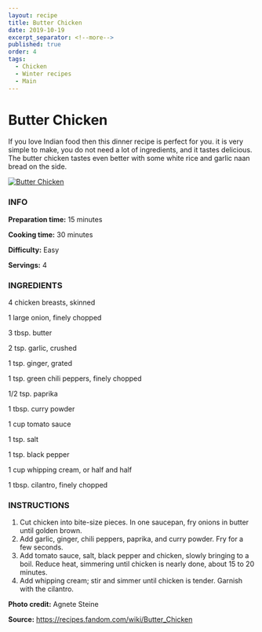 ```yaml
---
layout: recipe
title: Butter Chicken
date: 2019-10-19
excerpt_separator: <!--more-->
published: true
order: 4
tags:
  - Chicken
  - Winter recipes
  - Main
---
```


# Butter Chicken

If you love Indian food then this dinner recipe is perfect for you. it is very simple to make, you do not need a lot of ingredients, and it tastes delicious. The butter chicken tastes even better with some white rice and garlic naan bread on the side.

<!--more-->

[![Butter Chicken ](/_uploads/IMG_0003copy.JPG)](/_uploads/IMG_0003copy.JPG)


### INFO

**Preparation time:** 15 minutes

**Cooking time:** 30 minutes

**Difficulty:** Easy

**Servings:** 4


### INGREDIENTS

4 chicken breasts, skinned

1 large onion, finely chopped

3 tbsp. butter

2 tsp. garlic, crushed

1 tsp. ginger, grated

1 tsp. green chili peppers, finely chopped

1/2 tsp. paprika

1 tbsp. curry powder

1 cup tomato sauce

1 tsp. salt

1 tsp. black pepper

1 cup whipping cream, or half and half

1 tbsp. cilantro, finely chopped


### INSTRUCTIONS

1.	Cut chicken into bite-size pieces. In one saucepan, fry onions in butter until golden brown.
2.	Add garlic, ginger, chili peppers, paprika, and curry powder. Fry for a few seconds.
3.	Add tomato sauce, salt, black pepper and chicken, slowly bringing to a boil. Reduce heat, simmering until chicken is nearly done, about 15 to 20 minutes.
4.	Add whipping cream; stir and simmer until chicken is tender. Garnish with the cilantro.



**Photo credit:** Agnete Steine

**Source:** https://recipes.fandom.com/wiki/Butter_Chicken
